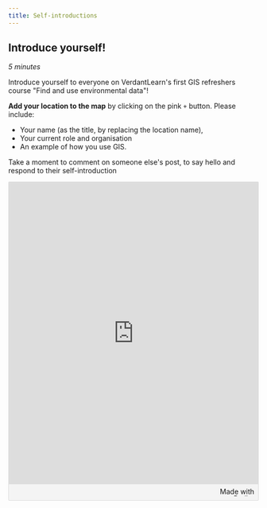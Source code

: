 ```yaml
---
title: Self-introductions
---
```


## Introduce yourself!
*5 minutes*

Introduce yourself to everyone on VerdantLearn's first GIS refreshers course "Find and use environmental data"!

**Add your location to the map** by clicking on the pink `+` button.  Please include:
- Your name (as the title, by replacing the location name),
- Your current role and organisation
- An example of how you use GIS.

Take a moment to comment on someone else's post, to say hello and respond to their self-introduction

<div class="padlet-embed" style="border:1px solid rgba(0,0,0,0.1);border-radius:2px;box-sizing:border-box;overflow:hidden;position:relative;width:100%;background:#F4F4F4"><p style="padding:0;margin:0"><iframe src="https://padlet.com/embed/80bi0dilwqdr2c07" frameborder="0" allow="camera;microphone;geolocation" style="width:100%;height:608px;display:block;padding:0;margin:0"></iframe></p><div style="padding:8px;text-align:right;margin:0;"><a href="https://padlet.com?ref=embed" style="padding:0;margin:0;border:none;display:block;line-height:1;height:16px" target="_blank"><img src="https://padlet.net/embeds/made_with_padlet.png" width="86" height="16" style="padding:0;margin:0;background:none;border:none;display:inline;box-shadow:none" alt="Made with Padlet"></a></div></div>